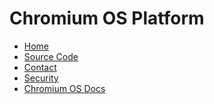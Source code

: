 # Chromium OS Platform

[logo]: https://chromium-review.googlesource.com/plugins/chromium-style/static/chromium_logo.png
[home]: ./README.md

*   [Home][home]
*   [Source Code](https://chromium.googlesource.com/chromiumos/platform2)
*   [Contact](https://chromium.googlesource.com/chromiumos/docs/+/master/contact.md)
*   [Security](https://chromium.googlesource.com/chromiumos/docs/+/master/reporting_bugs.md#security)
*   [Chromium OS Docs](https://chromium.googlesource.com/chromiumos/docs/+/master/README.md)
